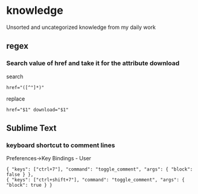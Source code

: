 # knowledge
Unsorted and uncategorized knowledge from my daily work

## regex

### Search value of href and take it for the attribute download

search

    href="([^"]*)"

replace

    href="$1" download="$1"

## Sublime Text

### keyboard shortcut to comment lines

Preferences->Key Bindings - User

    { "keys": ["ctrl+7"], "command": "toggle_comment", "args": { "block": false } },
    { "keys": ["ctrl+shift+7"], "command": "toggle_comment", "args": { "block": true } }


